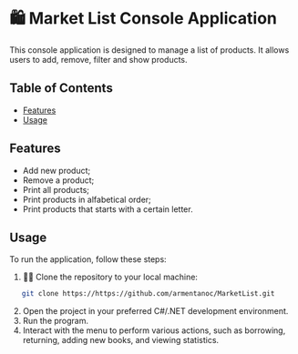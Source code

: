 # 🛍️ Market List Console Application

This console application is designed to manage a list of products. It allows users to add, remove, filter and show products.

## Table of Contents

- [Features](#features)
- [Usage](#usage)
  
## Features

- Add new product;
- Remove a product;
- Print all products;
- Print products in alfabetical order;
- Print products that starts with a certain letter. 

## Usage

To run the application, follow these steps:

1. 🧑‍💻 Clone the repository to your local machine:
```bash
   git clone https://https://github.com/armentanoc/MarketList.git
```
2. Open the project in your preferred C#/.NET development environment.
3. Run the program.
4. Interact with the menu to perform various actions, such as borrowing, returning, adding new books, and viewing statistics.
